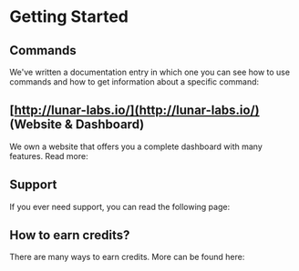 # Getting Started

## Commands

We've written a documentation entry in which one you can see how to use commands and how to get information about a specific command:

## [http://lunar-labs.io/](http://lunar-labs.io/) \(Website & Dashboard\)

We own a website that offers you a complete dashboard with many features. Read more:

## Support

If you ever need support, you can read the following page:

## How to earn credits?

There are many ways to earn credits. More can be found here:

